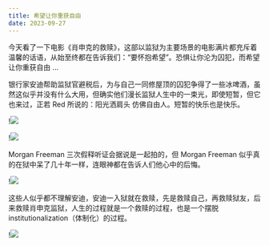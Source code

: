 ```yaml
---
title: 希望让你重获自由
date: 2023-09-27
---
```


今天看了一下电影《肖申克的救赎》，这部以监狱为主要场景的电影满片都充斥着温馨的话语，从始至终都在告诉我们：“要怀抱希望”。恐惧让你沦为囚犯，而希望让你重获自由 ...

<!--more-->

银行家安迪帮助监狱官避税后，为与自己一同修屋顶的囚犯争得了一些冰啤酒，虽然这似乎并没有什么大用，但确实他们漫长监狱人生中的一束光，即使短暂，但它也来过，正若 Red 所说的：阳光洒肩头 仿佛自由人。短暂的快乐也是快乐。

!![](https://images.yuanj.top/202309272253917.png)

!![](https://images.yuanj.top/202309272254100.png)

Morgan Freeman 三次假释听证会据说是一起拍的，但 Morgan Freeman 似乎真的在狱中呆了几十年一样，连眼神都在告诉人们他心中的后悔。

!![](https://images.yuanj.top/202309272250746.png)

这些人似乎都不理解安迪，安迪一入狱就在救赎，先是救赎自己，再救赎狱友，后来救赎肖申克监狱，人生的过程就是一个救赎的过程，也是一个摆脱 institutionalization（体制化）的过程。

!![](https://images.yuanj.top/202309272256649.png)